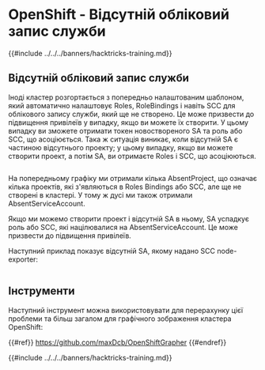 # OpenShift - Відсутній обліковий запис служби

{{#include ../../../banners/hacktricks-training.md}}

## Відсутній обліковий запис служби

Іноді кластер розгортається з попередньо налаштованим шаблоном, який автоматично налаштовує Roles, RoleBindings і навіть SCC для облікового запису служби, який ще не створено. Це може призвести до підвищення привілеїв у випадку, якщо ви можете їх створити. У цьому випадку ви зможете отримати токен новоствореного SA та роль або SCC, що асоціюється. Така ж ситуація виникає, коли відсутній SA є частиною відсутнього проекту; у цьому випадку, якщо ви можете створити проект, а потім SA, ви отримаєте Roles і SCC, що асоціюються.

<figure><img src="../../../images/openshift-missing-service-account-image1.png" alt=""><figcaption></figcaption></figure>

На попередньому графіку ми отримали кілька AbsentProject, що означає кілька проектів, які з'являються в Roles Bindings або SCC, але ще не створені в кластері. У тому ж дусі ми також отримали AbsentServiceAccount.

Якщо ми можемо створити проект і відсутній SA в ньому, SA успадкує роль або SCC, які націлювалися на AbsentServiceAccount. Це може призвести до підвищення привілеїв.

Наступний приклад показує відсутній SA, якому надано SCC node-exporter:

<figure><img src="../../../images/openshift-missing-service-account-image2.png" alt=""><figcaption></figcaption></figure>

## Інструменти

Наступний інструмент можна використовувати для перерахунку цієї проблеми та більш загалом для графічного зображення кластера OpenShift:

{{#ref}}
https://github.com/maxDcb/OpenShiftGrapher
{{#endref}}

{{#include ../../../banners/hacktricks-training.md}}

